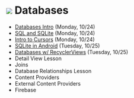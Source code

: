 # ![](https://ga-dash.s3.amazonaws.com/production/assets/logo-9f88ae6c9c3871690e33280fcf557f33.png) Databases

- [Databases Intro](https://github.com/ga-adi-macaron/Course-Materials/tree/master/lessons/databases/databases-intro-lesson) (Monday, 10/24)
- [SQL and SQLite](https://github.com/ga-adi-macaron/Course-Materials/tree/master/lessons/databases/sqlite-lesson) (Monday, 10/24)
- [Intro to Cursors](https://github.com/ga-adi-macaron/Course-Materials/tree/master/lessons/databases/cursors-intro-lesson) (Monday, 10/24)
- [SQLite in Android](https://github.com/ga-adi-macaron/Course-Materials/tree/master/lessons/databases/sql-in-android-lesson) (Tuesday, 10/25)
- [Databases w/ RecyclerViews]() (Tuesday, 10/25)
- Detail View Lesson
- Joins
- Database Relationships Lesson
- Content Providers
- External Content Providers
- Firebase
